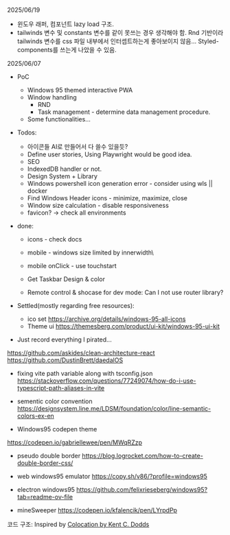 2025/06/19

- 윈도우 래퍼, 컴포넌트 lazy load 구조.
- tailwinds 변수 및 constants 변수를 같이 못쓰는 경우 생각해야 함. Rnd 기반이라 tailwinds 변수를 css 파일 내부에서 인터셉트하는게 좋아보이지 않음... Styled-components를 쓰는게 나았을 수 있음.

2025/06/07

- PoC

  - Windows 95 themed interactive PWA
  - Window handling
    - RND
    - Task management - determine data management procedure.
  - Some functionalities...

- Todos:

  - 아이콘들 AI로 만들어서 다 쓸수 있을듯?
  - Define user stories, Using Playwright would be good idea.
  - SEO
  - IndexedDB handler or not.
  - Design System + Library
  - Windows powershell icon generation error - consider using wls || docker
  - Find Windows Header icons - minimize, maximize, close
  - Window size calculation - disable responsiveness
  - favicon? -> check all environments

- done:

  - icons - check docs
  - mobile - windows size limited by innerwidth\
  - mobile onClick - use touchstart

  - Get Taskbar Design & color
  - Remote control & shocase for dev mode: Can I not use router library?

- Settled(mostly regarding free resources):

  - ico set https://archive.org/details/windows-95-all-icons
  - Theme ui
    https://themesberg.com/product/ui-kit/windows-95-ui-kit

- Just record everything I pirated...

https://github.com/askides/clean-architecture-react
https://github.com/DustinBrett/daedalOS

- fixing vite path variable along with tsconfig.json
  https://stackoverflow.com/questions/77249074/how-do-i-use-typescript-path-aliases-in-vite

- sementic color convention
  https://designsystem.line.me/LDSM/foundation/color/line-semantic-colors-ex-en

- Windows95 codepen theme

https://codepen.io/gabriellewee/pen/MWqRZzp

- pseudo double border
  https://blog.logrocket.com/how-to-create-double-border-css/

- web windows95 emulator
  https://copy.sh/v86/?profile=windows95

- electron windows95
  https://github.com/felixrieseberg/windows95?tab=readme-ov-file

- mineSweeper
  https://codepen.io/kfalencik/pen/LYrpdPp

코드 구조:
Inspired by [Colocation by Kent C. Dodds](https://kentcdodds.com/blog/colocation)

